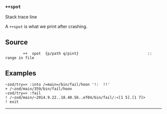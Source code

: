 ### `++spot`

Stack trace line

A `++spot` is what we print after crashing.

Source
------

            ++  spot  {p/path q/pint}                               ::  range in file


Examples
--------

    ~zod/try=> :into /=main=/bin/fail/hoon '!:  !!'
    + /~zod/main/359/bin/fail/hoon
    ~zod/try=> :fail
    ! /~zod/main/~2014.9.22..18.40.56..ef04/bin/fail/:<[1 5].[1 7]>
    ! exit



***
